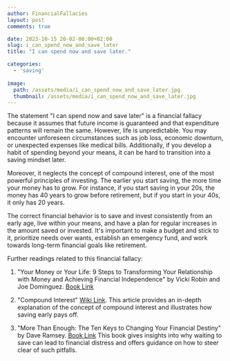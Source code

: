 ```yaml
---
author: FinancialFallacies
layout: post
comments: true

date: 2023-10-15 20-02-00:00+02:00  
slug: i_can_spend_now_and_save_later
title: "I can spend now and save later."

categories:
  - 'saving'
  
image:
  path: /assets/media/i_can_spend_now_and_save_later.jpg
  thumbnail: /assets/media/i_can_spend_now_and_save_later.jpg
---
```


The statement "I can spend now and save later" is a financial fallacy because it assumes that future income is guaranteed and that expenditure patterns will remain the same. However, life is unpredictable. You may encounter unforeseen circumstances such as job loss, economic downturn, or unexpected expenses like medical bills. Additionally, if you develop a habit of spending beyond your means, it can be hard to transition into a saving mindset later.

Moreover, it neglects the concept of compound interest, one of the most powerful principles of investing. The earlier you start saving, the more time your money has to grow. For instance, if you start saving in your 20s, the money has 40 years to grow before retirement, but if you start in your 40s, it only has 20 years.

The correct financial behavior is to save and invest consistently from an early age, live within your means, and have a plan for regular increases in the amount saved or invested. It's important to make a budget and stick to it, prioritize needs over wants, establish an emergency fund, and work towards long-term financial goals like retirement.

Further readings related to this financial fallacy:

1. "Your Money or Your Life: 9 Steps to Transforming Your Relationship with Money and Achieving Financial Independence" by Vicki Robin and Joe Dominguez. [Book Link](https://www.amazon.com/Your-Money-Life-Transforming-Relationship/dp/0143115766)

2. "Compound Interest" [Wiki Link](https://en.wikipedia.org/wiki/Compound_interest).
This article provides an in-depth explanation of the concept of compound interest and illustrates how saving early pays off.

3. "More Than Enough: The Ten Keys to Changing Your Financial Destiny" by Dave Ramsey. [Book Link](https://www.amazon.com/More-than-Enough-Changing-Financial/dp/0142000477)
This book gives insights into why waiting to save can lead to financial distress and offers guidance on how to steer clear of such pitfalls.
